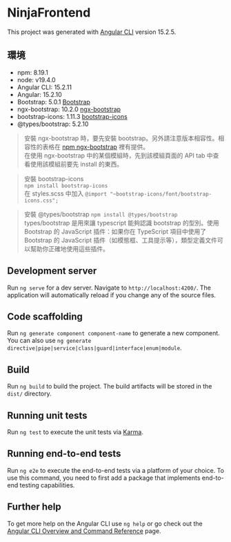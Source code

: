 # NinjaFrontend

This project was generated with [Angular CLI](https://github.com/angular/angular-cli) version 15.2.5.

## 環境

- npm: 8.19.1
- node: v19.4.0
- Angular CLI: 15.2.11
- Angular: 15.2.10
- Bootstrap: 5.0.1 [Bootstrap](https://www.npmjs.com/package/bootstrap/v/5.0.1)
- ngx-bootstrap: 10.2.0 [ngx-bootstrap](https://www.npmjs.com/package/ngx-bootstrap/v/10.2.0)
- bootstrap-icons: 1.11.3 [bootstrap-icons](https://www.npmjs.com/package/ngx-bootstrap-icons)
- @types/bootstrap: 5.2.10 

> 安裝 ngx-bootstrap 時，要先安裝 bootstrap。另外請注意版本相容性。相容性的表格在 [npm ngx-bootstrap](https://www.npmjs.com/package/ngx-bootstrap) 裡有提供。   
> 在使用 ngx-bootstrap 中的某個模組時，先到該模組頁面的 API tab 中查看使用該模組前要先 install 的東西。

> 安裝 bootstrap-icons    
> `npm install bootstrap-icons`   
> 在 styles.scss 中加入 `@import "~bootstrap-icons/font/bootstrap-icons.css";`

> 安裝 @types/bootstrap
> `npm install @types/bootstrap`
> types/bootstrap 是用來讓 typescript 能夠認識 bootstrap 的型別。使用 Bootstrap 的 JavaScript 插件：如果你在 TypeScript 項目中使用了 Bootstrap 的 JavaScript 插件（如模態框、工具提示等），類型定義文件可以幫助你正確地使用這些插件。

## Development server

Run `ng serve` for a dev server. Navigate to `http://localhost:4200/`. The application will automatically reload if you change any of the source files.

## Code scaffolding

Run `ng generate component component-name` to generate a new component. You can also use `ng generate directive|pipe|service|class|guard|interface|enum|module`.

## Build

Run `ng build` to build the project. The build artifacts will be stored in the `dist/` directory.

## Running unit tests

Run `ng test` to execute the unit tests via [Karma](https://karma-runner.github.io).

## Running end-to-end tests

Run `ng e2e` to execute the end-to-end tests via a platform of your choice. To use this command, you need to first add a package that implements end-to-end testing capabilities.

## Further help

To get more help on the Angular CLI use `ng help` or go check out the [Angular CLI Overview and Command Reference](https://angular.io/cli) page.
